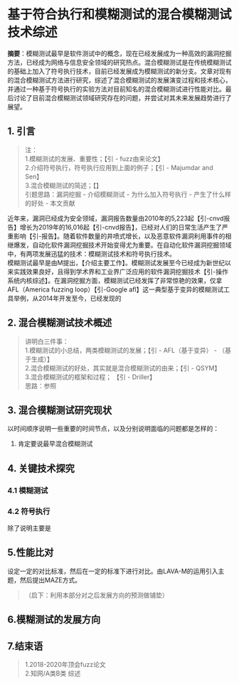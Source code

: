 # 基于符合执行和模糊测试的混合模糊测试技术综述  
**摘要**：模糊测试最早是软件测试中的概念，现在已经发展成为一种高效的漏洞挖掘方法，已经成为网络与信息安全领域的研究热点。混合模糊测试是在传统模糊测试的基础上加入了符号执行技术，目前已经发展成为模糊测试的新分支。文章对现有的混合模糊测试方法进行研究，综述了混合模糊测试的发展演变过程和技术核心，并通过一种基于符号执行的实验方法对目前知名的混合模糊测试进行性能对比。最后讨论了目前混合模糊测试领域研究存在的问题，并尝试对其未来发展趋势进行了展望。  

## 1. 引言
>注：  
>1.模糊测试的发展、重要性；【引 - fuzz由来论文】  
>2.介绍符号执行，符号执行应用到上面的例子；【引 - Majumdar and Sen】  
>3.混合模糊测试的简述；【】  
>引题思路：漏洞挖掘 - 介绍模糊测试 - 为什么加入符号执行 - 产生了什么样的好处 - 本文贡献

近年来，漏洞已经成为安全领域，漏洞报告数量由2010年的5,223起【引-cnvd报告】增长为2019年的16,016起【引-cnvd报告】，已经对人们的日常生活产生了严重影响【引-报告】。随着软件数量的井喷式增长，以及恶意软件漏洞利用事件的相继爆发，自动化软件漏洞挖掘技术开始变得尤为重要。在自动化软件漏洞挖掘领域中，有两项发展迅猛的技术：模糊测试技术和符号执行技术。  
模糊测试最早是由M提出，【介绍主要工作】。模糊测试发展至今已经成为新世纪以来实践效果良好，且得到学术界和工业界广泛应用的软件漏洞挖掘技术【引-操作系统内核综述】。在漏洞挖掘方面，模糊测试已经发挥了非常惊艳的效果，仅拿AFL（America fuzzing loop）【引-Google afl】这一典型基于变异的模糊测试工具举例，从2014年开发至今，已经发现的

## 2. 混合模糊测试技术概述  
>讲明白三件事：  
>1.模糊测试的小总结，两类模糊测试的发展；【引 - AFL（基于变异） -  （基于生成）】  
>2.混合模糊测试的好处，其实就是混合模糊测试的由来；【引 - QSYM】  
>3.混合模糊测试的框架和过程；  【引 - Driller】  
>思路：参照  


## 3. 混合模糊测试研究现状  
以时间顺序说明一些重要的时间节点，以及分别说明面临的问题都是怎样的：
1. 肯定要说最早混合模糊测试

## 4. 关键技术探究    
### 4.1 模糊测试  

### 4.2 符号执行  
除了说明主要是

## 5.性能比对  
设定一定的对比标准，然后在一定的标准下进行对比。由LAVA-M的运用引入主题，然后提出MAZE方式。  
>（启下：利用本部分对之后发展方向的预测做铺垫）  

## 6.模糊测试的发展方向  


## 7.结束语  

>1.2018-2020年顶会fuzz论文  
>2.知网/A类B类 综述